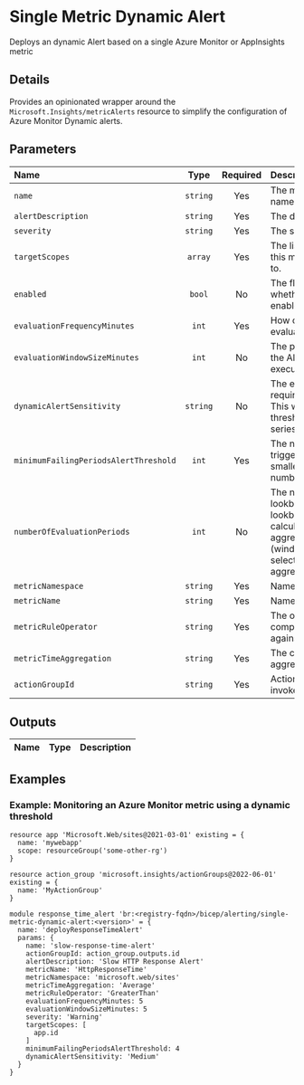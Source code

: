 # Single Metric Dynamic Alert

Deploys an dynamic Alert based on a single Azure Monitor or AppInsights metric

## Details

Provides an opinionated wrapper around the `Microsoft.Insights/metricAlerts` resource to simplify the configuration of Azure Monitor Dynamic alerts.

## Parameters

| Name                                  | Type     | Required | Description                                                                                                                                                                      |
| :------------------------------------ | :------: | :------: | :------------------------------------------------------------------------------------------------------------------------------------------------------------------------------- |
| `name`                                | `string` | Yes      | The metric Alert resource name.                                                                                                                                                  |
| `alertDescription`                    | `string` | Yes      | The description of the alert                                                                                                                                                     |
| `severity`                            | `string` | Yes      | The severity of the alert.                                                                                                                                                       |
| `targetScopes`                        | `array`  | Yes      | The list of resource id's that this metric alert is scoped to.                                                                                                                   |
| `enabled`                             | `bool`   | No       | The flag which indicates whether this Alert query is enabled                                                                                                                     |
| `evaluationFrequencyMinutes`          | `int`    | Yes      | How often the Alert query is evaluated, in minutes.                                                                                                                              |
| `evaluationWindowSizeMinutes`         | `int`    | No       | The period of time on which the Alert query will be executed, in minutes.                                                                                                        |
| `dynamicAlertSensitivity`             | `string` | No       | The extent of deviation required to trigger an alert. This will affect how tight the threshold is to the metric series pattern.                                                  |
| `minimumFailingPeriodsAlertThreshold` | `int`    | Yes      | The number of violations to trigger an alert. Should be smaller or equal to numberOfEvaluationPeriods.                                                                           |
| `numberOfEvaluationPeriods`           | `int`    | No       | The number of aggregated lookback points. The lookback time window is calculated based on the aggregation granularity (windowSize) and the selected number of aggregated points. |
| `metricNamespace`                     | `string` | Yes      | Namespace of the metric.                                                                                                                                                         |
| `metricName`                          | `string` | Yes      | Name of the metric.                                                                                                                                                              |
| `metricRuleOperator`                  | `string` | Yes      | The operator used to compare the metric value against the threshold.                                                                                                             |
| `metricTimeAggregation`               | `string` | Yes      | The criteria time aggregation types.                                                                                                                                             |
| `actionGroupId`                       | `string` | Yes      | Action Group resource Id to invoke when the Alert fires.                                                                                                                         |

## Outputs

| Name | Type | Description |
| :--- | :--: | :---------- |

## Examples

### Example: Monitoring an Azure Monitor metric using a dynamic threshold

```bicep
resource app 'Microsoft.Web/sites@2021-03-01' existing = {
  name: 'mywebapp'
  scope: resourceGroup('some-other-rg')
}

resource action_group 'microsoft.insights/actionGroups@2022-06-01' existing = {
  name: 'MyActionGroup'
}

module response_time_alert 'br:<registry-fqdn>/bicep/alerting/single-metric-dynamic-alert:<version>' = {
  name: 'deployResponseTimeAlert'
  params: {
    name: 'slow-response-time-alert'
    actionGroupId: action_group.outputs.id
    alertDescription: 'Slow HTTP Response Alert'
    metricName: 'HttpResponseTime'
    metricNamespace: 'microsoft.web/sites'
    metricTimeAggregation: 'Average'
    metricRuleOperator: 'GreaterThan'
    evaluationFrequencyMinutes: 5
    evaluationWindowSizeMinutes: 5
    severity: 'Warning'
    targetScopes: [
      app.id
    ]
    minimumFailingPeriodsAlertThreshold: 4
    dynamicAlertSensitivity: 'Medium'
  }
}
```